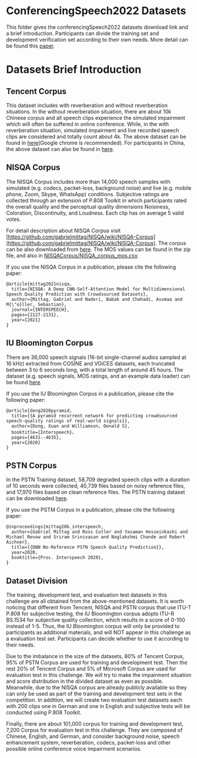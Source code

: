 # ConferencingSpeech2022 Datasets
This folder gives the conferencingSpeech2022 datasets download link and a brief introduction. Participants can divide the training set and development verification set according to their own needs. More detail can be found this [paper](https://github.com/ConferencingSpeech/ConferencingSpeech2022/blob/main/Training%5CDev%20datasets/ConferencingSpeech%202022%20Challenge%20Evaluation%20Plan_version2.pdf).

# Datasets Brief Introduction
## Tencent Corpus
This dataset  includes with reverberation and without reverberation  situations. In the without reverberation  situation, there are about 10k Chinese corpus and  all speech clips experience the simulated impairment which will often be suffered in online conference. While, in the with reverberation situation, simulated impairment and live recorded speech clips are considered and totally count about 4k. The above dataset can be found in [here](https://www.dropbox.com/s/w1daqxxa6ycc017/TencentCorups.zip?dl=0)(Google chrome is recommended). For participants in China, the above dataset can also be found in [here](https://share.weiyun.com/7Lp7dK67).
##  NISQA Corpus
The NISQA Corpus includes more than 14,000 speech samples with simulated (e.g. codecs, packet-loss, background noise) and live (e.g. mobile phone, Zoom, Skype, WhatsApp) conditions. 
Subjective ratings are collected through an extension of P.808 Toolkit in which participants rated the overall quality and the perceptual quality dimensions Noisiness, Coloration, Discontinuity, and Loudness. 
Each clip has on average 5 valid votes.

For detail description about NISQA Corpus visit [https://github.com/gabrielmittag/NISQA/wiki/NISQA-Corpus](https://github.com/gabrielmittag/NISQA/wiki/NISQA-Corpus).
The corpus can be also downloaded from [here](https://depositonce.tu-berlin.de/bitstream/11303/13012.5/9/NISQA_Corpus.zip). 
The MOS values can be found in the zip file, and also in [NISQACorpus/NISQA_corpus_mos.csv](NISQACorpus/NISQA_corpus_mos.csv).

If you use the NISQA Corpus in a publication, please cite the following paper:

    @article{mittag2021nisqa,
      title={NISQA: A Deep CNN-Self-Attention Model for Multidimensional Speech Quality Prediction with Crowdsourced Datasets},
      author={Mittag, Gabriel and Naderi, Babak and Chehadi, Assmaa and M{\"o}ller, Sebastian},
      journal={INTERSPEECH},
      pages={2127-2131},
      year={2021}
    }


## IU Bloomington Corpus
There are 36,000 speech signals (16-bit single-channel audios sampled at 16 kHz) extracted from COSINE and VOiCES datasets, each truncated between 3 to 6 seconds long, with a total length of around 45 hours. The dataset (e.g. speech signals, MOS ratings, and an example data loader) can be found [here](https://drive.google.com/drive/folders/1wIgOqnKA1U-wZQrU8eb67yQyRVOK3SnZ).

If you use the IU Bloomington Corpus in a publication, please cite the following paper:

    @article{dong2020pyramid,
      title={{A pyramid recurrent network for predicting crowdsourced speech-quality ratings of real-world signals}},
      author={Dong, Xuan and Williamson, Donald S},
      booktitle={Interspeech}，
      pages={4631--4635},
      year={2020}
    }

## PSTN Corpus
In the PSTN Training dataset, 58,709 degraded speech clips with a duration of 10 seconds were collected, 40,739 files based on noisy reference files, and 17,970 files based on clean reference files. The PSTN training dataset can be downloaded [here](https://cqstorageacct.blob.core.windows.net/audiopstndata/model/data_v03_GM/pstn_train.zip?sv=2020-08-04&st=2022-01-25T23%3A31%3A31Z&se=2027-01-01T23%3A31%3A00Z&sr=b&sp=r&sig=lmJWbmv%2FKq6sPEIEdUHA%2FilApDfhNDKs2f%2FX%2B%2BzliOc%3D).

If you use the PSTM Corpus in a publication, please cite the following paper:

    @inproceedings{mittag20b_interspeech,
      author={Gabriel Mittag and Ross Cutler and Yasaman Hosseinkashi and Michael Revow and Sriram Srinivasan and Naglakshmi Chande and Robert Aichner},
      title={{DNN No-Reference PSTN Speech Quality Prediction}},
      year=2020,
      booktitle={Proc. Interspeech 2020},
    }

## Dataset Division
The training, development test, and evaluation test datasets in this challenge are all obtained from the above-mentioned datasets. It is worth noticing that 
different from Tencent, NISQA and PSTN corpus that use ITU-T P.808 for subjective testing, the IU Bloomington corpus adopts ITU-R BS.1534 for subjective quality collection, which results in a score of 0-100 instead of 1-5. Thus, the IU Bloomington corpus will only be provided to participants as additional materials, and will NOT appear in this challenge as a  evaluation test set. Participants can decide whether to use it according to their needs. 

Due to  the imbalance in the size of the datasets, 80% of Tencent Corpus, 95% of PSTN Corpus  are used for training and development test. Then the rest 20% of Tencent Corpus and 5% of Microsoft Corpus are used for evaluation test in this challenge. We will try to make the impairment situation  and score distribution in the divided dataset as even as possible. Meanwhile, due to the NISQA corpus are already publicly available so they can only be used as part of the training  and development test sets in the competition.
In addition, we will create two evaluation test datasets each with 200 clips one in German and one in English and subjective tests will be conducted using P.808 Toolkit. 

 Finally, there are about 101,000 corpus for training and  development test, 7,200 Corpus for evaluation test in this challenge. 
 They are composed of Chinese, English, and German, and consider background noise, speech enhancement system, reverberation, codecs, packet-loss and other possible online conference voice impairment scenarios.
